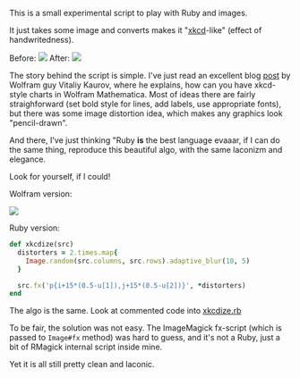 This is a small experimental script to play with Ruby and images.

It just takes some image and converts makes it "[xkcd](http://xkcd.com/)-like" (effect of
handwritedness).

Before: <img src="https://raw.github.com/zverok/xkcdize/master/image.png">
After: <img src="https://raw.github.com/zverok/xkcdize/master/image-xkcd.png">

The story behind the script is simple. I've just read an excellent blog 
[post](http://blog.wolfram.com/2012/10/05/automating-xkcd-diagrams-transforming-serious-to-funny/)
by Wolfram guy Vitaliy Kaurov, where he explains, how can you have
xkcd-style charts in Wolfram Mathematica. Most of ideas there are fairly
straighforward (set bold style for lines, add labels, use appropriate fonts),
but there was some image distortion idea, which makes any graphics look
"pencil-drawn".

And there, I've just thinking "Ruby **is** the best language evaaar, if
I can do the same thing, reproduce this beautiful algo, with the same
laconizm and elegance.

Look for yourself, if I could!

Wolfram version:

<img src="https://raw.github.com/zverok/xkcdize/master/xkcd-distort-wolfram.png">

Ruby version:

```ruby
def xkcdize(src)
  distorters = 2.times.map{
    Image.random(src.columns, src.rows).adaptive_blur(10, 5)
  }

  src.fx('p{i+15*(0.5-u[1]),j+15*(0.5-u[2])}', *distorters)
end
```

The algo is the same. Look at commented code into [xkcdize.rb](https://github.com/zverok/xkcdize/xkcdize.rb)

To be fair, the solution was not easy. The ImageMagick fx-script (which
is passed to `Image#fx` method) was hard to guess, and it's not a Ruby,
just a bit of RMagick internal script inside mine.

Yet it is all still pretty clean and laconic.
